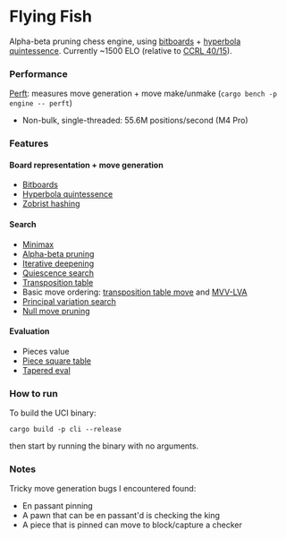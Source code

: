 # Flying Fish

Alpha-beta pruning chess engine, using [bitboards](https://www.chessprogramming.org/Bitboards) + [hyperbola quintessence](https://www.chessprogramming.org/Hyperbola_Quintessence). Currently ~1500 ELO (relative to [CCRL 40/15](https://computerchess.org.uk/ccrl/4040/rating_list_all.html)).

### Performance

[Perft](https://www.chessprogramming.org/Perft): measures move generation + move make/unmake (`cargo bench -p engine -- perft`)
- Non-bulk, single-threaded: 55.6M positions/second (M4 Pro)

### Features

#### Board representation + move generation

- [Bitboards](https://www.chessprogramming.org/Bitboards)
- [Hyperbola quintessence](https://www.chessprogramming.org/Hyperbola_Quintessence)
- [Zobrist hashing](https://www.chessprogramming.org/Zobrist_Hashing)

#### Search

- [Minimax](https://www.chessprogramming.org/Minimax)
- [Alpha-beta pruning](https://www.chessprogramming.org/Alpha-Beta)
- [Iterative deepening](https://www.chessprogramming.org/Iterative_Deepening)
- [Quiescence search](https://www.chessprogramming.org/Quiescence_Search)
- [Transposition table](https://www.chessprogramming.org/Transposition_Table)
- Basic move ordering: [transposition table move](https://www.chessprogramming.org/Hash_Move) and [MVV-LVA](https://www.chessprogramming.org/MVV-LVA)
- [Principal variation search](https://www.chessprogramming.org/Principal_Variation_Search)
- [Null move pruning](https://www.chessprogramming.org/Null_Move_Pruning)

#### Evaluation

- Pieces value
- [Piece square table](https://www.chessprogramming.org/Piece-Square_Tables)
- [Tapered eval](https://www.chessprogramming.org/Tapered_Eval)


### How to run

To build the UCI binary:

```
cargo build -p cli --release
```

then start by running the binary with no arguments.


### Notes

Tricky move generation bugs I encountered found:
- En passant pinning
- A pawn that can be en passant'd is checking the king
- A piece that is pinned can move to block/capture a checker
